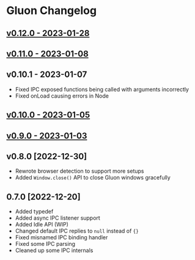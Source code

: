 # Gluon Changelog

## [v0.12.0 - 2023-01-28](https://gluonjs.org/blog/gluon-v0.12/)

## [v0.11.0 - 2023-01-08](https://gluonjs.org/blog/gluon-v0.11/)

## v0.10.1 - 2023-01-07
- Fixed IPC exposed functions being called with arguments incorrectly
- Fixed onLoad causing errors in Node

## [v0.10.0 - 2023-01-05](https://gluonjs.org/blog/gluon-v0.10/)

## [v0.9.0 - 2023-01-03](https://gluonjs.org/blog/gluon-v0.9/)

## v0.8.0 [2022-12-30]
- Rewrote browser detection to support more setups
- Added `Window.close()` API to close Gluon windows gracefully

## 0.7.0 [2022-12-20]
- Added typedef
- Added async IPC listener support
- Added Idle API (WIP)
- Changed default IPC replies to `null` instead of `{}`
- Fixed misnamed IPC binding handler
- Fixed some IPC parsing
- Cleaned up some IPC internals